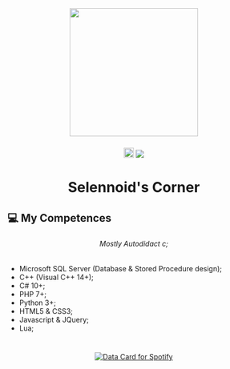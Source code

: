 <div align="center">
  <img height="256" src="https://i.imgur.com/Xfs4Tcz.png"  />
</div>

###

<div align="center">
  <a href="https://discord.com/users/1352461461707952240" target="_blank"><img src="https://img.shields.io/static/v1?message=Discord&logo=discord&label=&color=7289DA&logoColor=white&labelColor=&style=for-the-badge" height="20" alt="discord logo"/></a> <img src="https://visitor-badge.laobi.icu/badge?page_id=Selennoid.Selennoid&right_color=hotpink"  />
</div>

###

<h1 align="center">Selennoid's Corner</h1>

###

<h2 align="left">💻 My Competences</h2>

###

<h6 align="center">Mostly Autodidact c;</h6>

###

- Microsoft SQL Server (Database & Stored Procedure design);
- C++ (Visual C++ 14+);
- C# 10+;
- PHP 7+;
- Python 3+;
- HTML5 & CSS3;
- Javascript & JQuery;
- Lua;

###

<br clear="both">

<div align="center">
<a href="https://data-card-for-spotify.herokuapp.com/card?user_id=g4uf0ob2kdhhy4mbv2ovp82j1">
  <img src="https://data-card-for-spotify.herokuapp.com/api/card?user_id=g4uf0ob2kdhhy4mbv2ovp82j1" alt="Data Card for Spotify">
</a>
</div>

###
